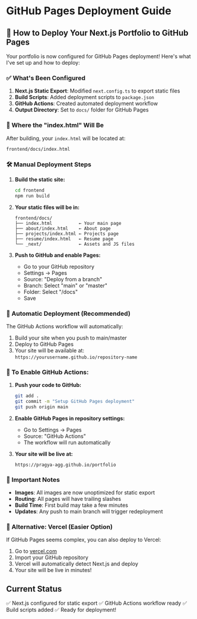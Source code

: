 # GitHub Pages Deployment Guide

## 🚀 How to Deploy Your Next.js Portfolio to GitHub Pages

Your portfolio is now configured for GitHub Pages deployment! Here's what I've set up and how to deploy:

### ✅ What's Been Configured

1. **Next.js Static Export**: Modified `next.config.ts` to export static files
2. **Build Scripts**: Added deployment scripts to `package.json`
3. **GitHub Actions**: Created automated deployment workflow
4. **Output Directory**: Set to `docs/` folder for GitHub Pages

### 📍 Where the "index.html" Will Be

After building, your `index.html` will be located at:
```
frontend/docs/index.html
```

### 🛠️ Manual Deployment Steps

1. **Build the static site:**
   ```bash
   cd frontend
   npm run build
   ```

2. **Your static files will be in:**
   ```
   frontend/docs/
   ├── index.html          ← Your main page
   ├── about/index.html    ← About page
   ├── projects/index.html ← Projects page
   ├── resume/index.html   ← Resume page
   └── _next/              ← Assets and JS files
   ```

3. **Push to GitHub and enable Pages:**
   - Go to your GitHub repository
   - Settings → Pages
   - Source: "Deploy from a branch"
   - Branch: Select "main" or "master"
   - Folder: Select "/docs"
   - Save

### 🤖 Automatic Deployment (Recommended)

The GitHub Actions workflow will automatically:
1. Build your site when you push to main/master
2. Deploy to GitHub Pages
3. Your site will be available at: `https://yourusername.github.io/repository-name`

### 🔧 To Enable GitHub Actions:

1. **Push your code to GitHub:**
   ```bash
   git add .
   git commit -m "Setup GitHub Pages deployment"
   git push origin main
   ```

2. **Enable GitHub Pages in repository settings:**
   - Go to Settings → Pages
   - Source: "GitHub Actions"
   - The workflow will run automatically

3. **Your site will be live at:**
   ```
   https://pragya-agg.github.io/portfolio
   ```

### 📝 Important Notes

- **Images**: All images are now unoptimized for static export
- **Routing**: All pages will have trailing slashes
- **Build Time**: First build may take a few minutes
- **Updates**: Any push to main branch will trigger redeployment

### 🚨 Alternative: Vercel (Easier Option)

If GitHub Pages seems complex, you can also deploy to Vercel:
1. Go to [vercel.com](https://vercel.com)
2. Import your GitHub repository
3. Vercel will automatically detect Next.js and deploy
4. Your site will be live in minutes!

## Current Status
✅ Next.js configured for static export
✅ GitHub Actions workflow ready
✅ Build scripts added
✅ Ready for deployment!

